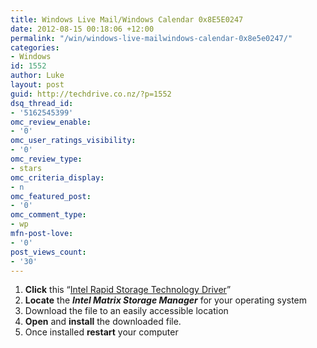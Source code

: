 ```yaml
---
title: Windows Live Mail/Windows Calendar 0x8E5E0247
date: 2012-08-15 00:18:06 +12:00
permalink: "/win/windows-live-mailwindows-calendar-0x8e5e0247/"
categories:
- Windows
id: 1552
author: Luke
layout: post
guid: http://techdrive.co.nz/?p=1552
dsq_thread_id:
- '5162545399'
omc_review_enable:
- '0'
omc_user_ratings_visibility:
- '0'
omc_review_type:
- stars
omc_criteria_display:
- n
omc_featured_post:
- '0'
omc_comment_type:
- wp
mfn-post-love:
- '0'
post_views_count:
- '30'
---
```


<ol start="1">
  <li>
    <strong>Click</strong> this “<a title="Intel Storage" href="http://downloadcenter.intel.com/SearchResult.aspx?lang=eng&ProductFamily=Software+Products&ProductLine=Chipset+Software&ProductProduct=Intel%C2%AE+Rapid+Storage+Technology+(Intel%C2%AE+RST)" target="_blank">Intel Rapid Storage Technology Driver</a>”
  </li>
  <li>
    <strong>Locate</strong> the <strong><em>Intel Matrix Storage Manager</em></strong> for your operating system
  </li>
  <li>
    Download the file to an easily accessible location
  </li>
  <li>
    <strong>Open</strong> and <strong>install</strong> the downloaded file.
  </li>
  <li>
    Once installed <strong>restart</strong> your computer
  </li>
</ol>